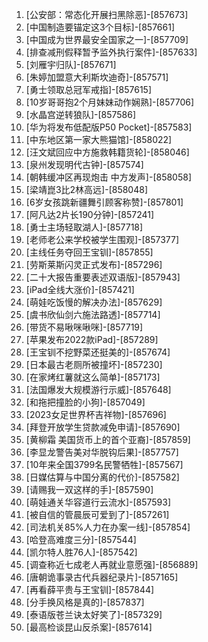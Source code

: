 
1. [公安部：常态化开展扫黑除恶]-[857673]
1. [中国制造要锚定这3个目标]-[857661]
1. [中国成为世界最安全国家之一]-[857709]
1. [排查减刑假释暂予监外执行案件]-[857633]
1. [刘雁宇归队]-[857671]
1. [朱婷加盟意大利斯坎迪奇]-[857571]
1. [勇士领取总冠军戒指]-[857615]
1. [10岁哥哥抱2个月妹妹动作娴熟]-[857706]
1. [水晶宫逆转狼队]-[857586]
1. [华为将发布低配版P50 Pocket]-[857583]
1. [中东地区第一家大熊猫馆]-[858022]
1. [汪文斌回应中方施救韩籍货轮]-[858046]
1. [泉州发现明代古钟]-[857574]
1. [朝韩缓冲区再现炮击 中方发声]-[858058]
1. [梁靖崑3比2林高远]-[858048]
1. [6岁女孩跳新疆舞引顾客称赞]-[857801]
1. [阿凡达2片长190分钟]-[857241]
1. [勇士主场轻取湖人]-[857718]
1. [老师老公来学校被学生围观]-[857377]
1. [主线任务夺回王宝钏]-[857855]
1. [劳斯莱斯闪灵正式发布]-[857296]
1. [二十大报告重要表述双语版]-[857943]
1. [iPad全线大涨价]-[857421]
1. [萌娃吃饭慢的解决办法]-[857629]
1. [虞书欣仙剑六施法路透]-[857714]
1. [带货不易啾咪啾咪]-[857719]
1. [苹果发布2022款iPad]-[857289]
1. [王宝钏不挖野菜还挺美的]-[857674]
1. [日本最古老厕所被撞坏]-[857230]
1. [在家烤红薯就这么简单]-[857173]
1. [法国爆发大规模游行示威]-[857648]
1. [和拖把撞脸的小狗]-[857049]
1. [2023女足世界杯吉祥物]-[857696]
1. [拜登开放学生贷款减免申请]-[857690]
1. [黄柳霜 美国货币上的首个亚裔]-[857859]
1. [李显龙警告美对华脱钩后果]-[857757]
1. [10年来全国3799名民警牺牲]-[857567]
1. [日媒估算与中国分离的代价]-[857582]
1. [请赐我一双这样的手]-[857590]
1. [萌娃通关华容道行云流水]-[857593]
1. [被自信的管晨辰可爱到了]-[857261]
1. [司法机关85%人力在办案一线]-[857854]
1. [哈登高难度三分]-[857544]
1. [凯尔特人胜76人]-[857542]
1. [调查称近七成老人再就业意愿强]-[856889]
1. [唐朝诡事录古代兵器纪录片]-[857165]
1. [再看薛平贵与王宝钏]-[857844]
1. [分手换风格是真的]-[857837]
1. [泰语版苍兰诀太好笑了]-[857329]
1. [最高检谈昆山反杀案]-[857614]
